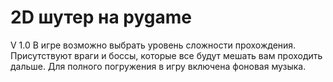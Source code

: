 # 2D шутер на pygame
V 1.0
В игре возможно выбрать уровень сложности прохождения. Присутствуют враги и боссы, которые все будут мешать вам проходить дальше. Для полного погружения в игру включена фоновая музыка.
